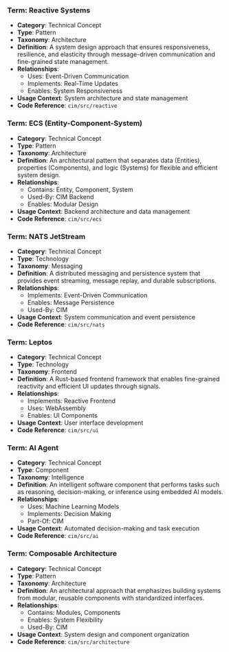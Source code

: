 ### Term: Reactive Systems
- **Category**: Technical Concept
- **Type**: Pattern
- **Taxonomy**: Architecture
- **Definition**: A system design approach that ensures responsiveness, resilience, and elasticity through message-driven communication and fine-grained state management.
- **Relationships**:
  * Uses: Event-Driven Communication
  * Implements: Real-Time Updates
  * Enables: System Responsiveness
- **Usage Context**: System architecture and state management
- **Code Reference**: `cim/src/reactive`

### Term: ECS (Entity-Component-System)
- **Category**: Technical Concept
- **Type**: Pattern
- **Taxonomy**: Architecture
- **Definition**: An architectural pattern that separates data (Entities), properties (Components), and logic (Systems) for flexible and efficient system design.
- **Relationships**:
  * Contains: Entity, Component, System
  * Used-By: CIM Backend
  * Enables: Modular Design
- **Usage Context**: Backend architecture and data management
- **Code Reference**: `cim/src/ecs`

### Term: NATS JetStream
- **Category**: Technical Concept
- **Type**: Technology
- **Taxonomy**: Messaging
- **Definition**: A distributed messaging and persistence system that provides event streaming, message replay, and durable subscriptions.
- **Relationships**:
  * Implements: Event-Driven Communication
  * Enables: Message Persistence
  * Used-By: CIM
- **Usage Context**: System communication and event persistence
- **Code Reference**: `cim/src/nats`

### Term: Leptos
- **Category**: Technical Concept
- **Type**: Technology
- **Taxonomy**: Frontend
- **Definition**: A Rust-based frontend framework that enables fine-grained reactivity and efficient UI updates through signals.
- **Relationships**:
  * Implements: Reactive Frontend
  * Uses: WebAssembly
  * Enables: UI Components
- **Usage Context**: User interface development
- **Code Reference**: `cim/src/ui`

### Term: AI Agent
- **Category**: Technical Concept
- **Type**: Component
- **Taxonomy**: Intelligence
- **Definition**: An intelligent software component that performs tasks such as reasoning, decision-making, or inference using embedded AI models.
- **Relationships**:
  * Uses: Machine Learning Models
  * Implements: Decision Making
  * Part-Of: CIM
- **Usage Context**: Automated decision-making and task execution
- **Code Reference**: `cim/src/ai`

### Term: Composable Architecture
- **Category**: Technical Concept
- **Type**: Pattern
- **Taxonomy**: Architecture
- **Definition**: An architectural approach that emphasizes building systems from modular, reusable components with standardized interfaces.
- **Relationships**:
  * Contains: Modules, Components
  * Enables: System Flexibility
  * Used-By: CIM
- **Usage Context**: System design and component organization
- **Code Reference**: `cim/src/architecture` 